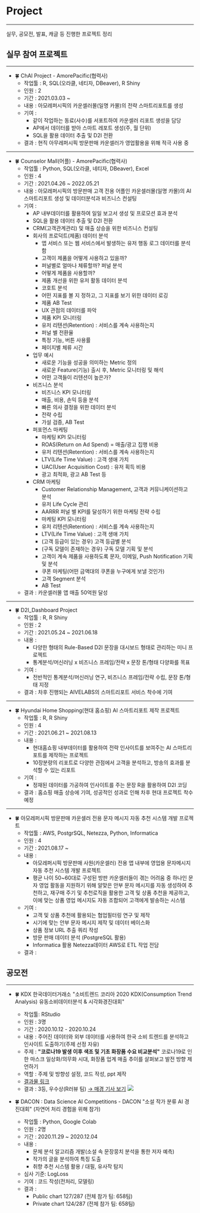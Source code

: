 # Project
---
실무, 공모전, 발표, 캐글 등 진행한 프로젝트 정리

## 실무 참여 프로젝트
---
- 🍀 ChAI Project  - AmorePacific(협력사)
  - 작업툴 : R, SQL(오라클, 네티자, DBeaver), R Shiny
  - 인원 : 2
  - 기간 : 2021.03.03 ~  
  - 내용 : 아모레퍼시픽의 카운셀러몰(일명 카몰)의 전략 스마트리포트를 생성
  - 기여 : 
    - 같이 작업하는 동료(사수)를 서포트하여 카운셀러 리포트 생성을 담당
    - AP에서 데이터를 받아 스마트 레포트 생성(주, 월 단위)
    - SQL을 활용 데이터 추출 및 D2I 전환
  - 결과 : 현직 아무레퍼시픽 방문판매 카운셀러가 영업활용을 위해 적극 사용 중 
---
- 🍀 Counselor Mall(어플)  - AmorePacific(협력사)
  - 작업툴 : Python, SQL(오라클, 네티자, DBeaver), Excel
  - 인원 : 4
  - 기간 : 2021.04.26 ~ 2022.05.21
  - 내용 : 아모레퍼시픽의 방문판매 고객 전용 어플인 카운셀러몰(일명 카몰)의 AI 스마트리포트 생성 및 데이터분석과 비즈니스 컨설팅 
  - 기여 : 
    - AP 내부데이터를 활용하여 일일 보고서 생성 및 프로모션 효과 분석
    - SQL을 활용 데이터 추출 및 D2I 전환
    - CRM(고객관계관리) 및 매출 상승을 위한 비즈니스 컨설팅 
    - 회사의 프로덕트(제품) 데이터 분석
      - 앱 서비스 또는 웹 서비스에서 발생하는 유저 행동 로그 데이터를 분석함
      - 고객이 제품을 어떻게 사용하고 있을까?
      - 퍼널별로 얼마나 체류할까? 퍼널 분석
      - 어떻게 제품을 사용할까?
      - 제품 개선을 위한 유저 활동 데이터 분석
      - 코호트 분석
      - 어떤 지표를 볼 지 정하고, 그 지표를 보기 위한 데이터 로깅
      - 제품 AB Test
      - UX 관점의 데이터를 파악
      - 제품 KPI 모니터링
      - 유저 리텐션(Retention) : 서비스를 계속 사용하는지
      - 퍼널 별 전환율
      - 특정 기능, 버튼 사용률
      - 페이지별 체류 시간
    - 업무 예시
      - 새로운 기능을 성공을 의미하는 Metric 정의
      - 새로운 Feature(기능) 출시 후, Metric 모니터링 및 해석
      - 어떤 고객들이 리텐션이 높은가?
    - 비즈니스 분석 
      - 비즈니스 KPI 모니터링
      - 매출, 비용, 손익 등을 분석
      - 빠른 의사 결정을 위한 데이터 분석
      - 전략 수립
      - 가설 검증, AB Test
    - 퍼포먼스 마케팅 
      - 마케팅 KPI 모니터링
      - ROAS(Return on Ad Spend) = 매출/광고 집행 비용
      - 유저 리텐션(Retention) : 서비스를 계속 사용하는지
      - LTV(Life Time Value) : 고객 생애 가치
      - UAC(User Acquisition Cost) : 유저 획득 비용
      - 광고 최적화, 광고 AB Test 등
    - CRM 마케팅
      - Customer Relationship Management, 고객과 커뮤니케이션하고 분석
      - 유저 Life Cycle 관리
      - AARRR 퍼널 별 KPI를 달성하기 위한 마케팅 전략 수립
      - 마케팅 KPI 모니터링
      - 유저 리텐션(Retention) : 서비스를 계속 사용하는지
      - LTV(Life Time Value) : 고객 생애 가치
      - (고객 등급이 있는 경우) 고객 등급별 분석
      - (구독 모델이 존재하는 경우) 구독 모델 기획 및 분석
      - 고객이 계속 제품을 사용하도록 문자, 이메일, Push Notification 기획 및 분석
      - 쿠폰 마케팅(어떤 금액대의 쿠폰을 누구에게 보낼 것인가)
      - 고객 Segment 분석
      - AB Test
  - 결과 : 카운셀러몰 앱 매출 50억원 달성
---
- 🍀 D2I_Dashboard Project
  - 작업툴 : R, R Shiny
  - 인원 : 2
  - 기간 : 2021.05.24 ~  2021.06.18
  - 내용 : 
    - 다양한 형태의 Rule-Based D2I 문장을 대시보드 형태로 관리하는 미니 프로젝트
    - 통계분석/머신러닝 x 비즈니스 프레임/전략 x 문장 톤/형태 다양화를 목표
  - 기여 : 
    - 전반적인 통계분석/머신러닝 연구, 비즈니스 프레임/전략 수립, 문장 톤/형태 지정
  - 결과 : 차후 진행되는 AIVELABS의 스마트리포트 서비스 착수에 기여
---
- 🍀 Hyundai Home Shopping(현대 홈쇼핑) AI 스마트리포트 제작 프로젝트
  - 작업툴 : R, R Shiny
  - 인원 : 4
  - 기간 : 2021.06.21 ~  2021.08.13
  - 내용 : 
    - 현대홈쇼핑 내부데이터를 활용하여 전략 인사이트를 보여주는 AI 스마트리포트를 제작하는 프로젝트 
    - 10장분량의 리포트로 다양한 관점에서 고객을 분석하고, 방송의 효과를 분석할 수 있는 리포트 
  - 기여 : 
    - 정재된 데이터를 가공하여 인사이트를 주는 문장 R을 활용하여 D2I 코딩  
  - 결과 : 홈쇼핑 매출 상승에 기여, 성공적인 성과로 인해 차후 현대 프로젝트 착수 예정 

---
- 🍀 아모레퍼시픽 방문판매 카운셀러 전용 문자 메시지 자동 추천 시스템 개발 프로젝트
  - 작업툴 : AWS, PostgrSQL, Netezza, Python, Informatica
  - 인원 : 4
  - 기간 : 2021.08.17 ~ 
  - 내용 : 
    - 아모레퍼시픽 방문판매 사원(카운셀러) 전용 앱 내부에 영업용 문자메시지 자동 추천 시스템 개발 프로젝트
    - 평균 나이 50~60대로 구성된 방판 카운셀러들이 겪는 어려움 중 하나인 문자 영업 활동을 지원하기 위해 알맞은 안부 문자 메시지를 자동 생성하여 추천하고,  재구매 주기 및 추천로직을 활용한 고객 및 상품 추천을 제공하고, 이에 맞는 상품 영업 메시지도 자동 조합되어 고객에게 발송하는 시스템  
  - 기여 : 
    - 고객 및 상품 추천에 활용되는 협업필터링 연구 및 제작
    - 시기에 맞는 안부 문자 메시지 제작 및 데이터 베이스화
    - 상품 정보 URL 추출 쿼리 작성
    - 방문 판매 데이터 분석 (PostgreSQL 활용)
    - Informatica 활용 Netezza데이터 AWS로 ETL 작업 전담
  - 결과 : 

## 공모전  
---
- 🍀 KDX 한국데이터거래소 "소비트렌드 코리아 2020 KDX(Consumption Trend Analysis) 유동소비데이터분석 & 시각화경진대회"
  + 작업툴: RStudio 
  + 인원 : 3명 
  + 기간 : 2020.10.12 - 2020.10.24
  + 내용 : 주어진 데이터와 외부 데이터를 사용하여 한국 소비 트렌드를 분석하고 인사이트 도출하기(주제 선정 자유)  
  + 주제 : **"코로나19 발생 이후 색조 및 기초 화장품 수요 비교분석"**
            코로나19로 인한 마스크 일상화/의무화 시대, 화장품 업계 매출 추이를 살펴보고 발전 방향 제언하기
  + 역할 : 주제 및 방향성 설정, 코드 작성, ppt 제작           
  + [결과물 링크](KDX_project/README.md)
  + 결과 : 3등, 우수상(R러뷰 팀) [→ 매경 기사 보기](https://www.mk.co.kr/news/it/view/2020/11/1187287/)
  ![](image/)
  
- 🍀 DACON : Data Science AI Competitions - DACON "소설 작가 분류 AI 경진대회"
  (자연어 처리 경험을 위해 참가) 
  - 작업툴 : Python, Google Colab
  - 인원 : 2명
  - 기간 : 2020.11.29 ~ 2020.12.04 
  - 내용 : 
    + 문체 분석 알고리즘 개발(소설 속 문장뭉치 분석을 통한 저자 예측)
    + 작가의 글을 분석하여 특징 도출
    + 취향 추천 시스템 활용 / 대필, 유사작 탐지
  - 심사 기준: LogLoss  
  - 기여 : 코드 작성(전처리, 모델링) 
  - 결과 : 
    + Public chart 127/287 (전체 참가 팀: 658팀) 
    + Private chart 124/287 (전체 참가 팀: 658팀)
